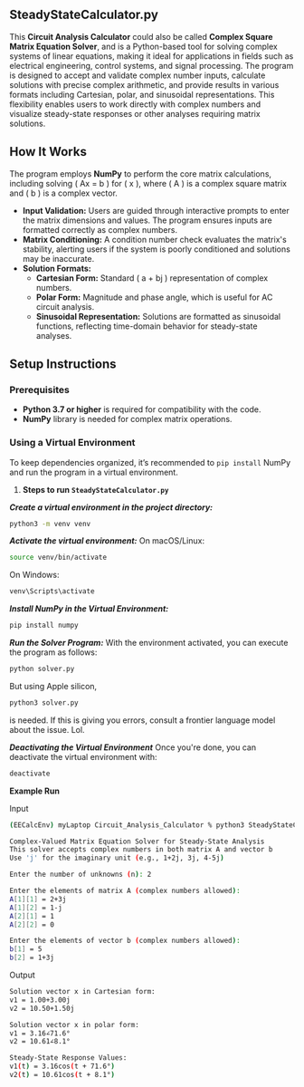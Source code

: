 ## SteadyStateCalculator.py 

This **Circuit Analysis Calculator** could also be called **Complex Square Matrix Equation Solver**, and is a Python-based tool for solving complex systems of linear equations, making it ideal for applications in fields such as electrical engineering, control systems, and signal processing. The program is designed to accept and validate complex number inputs, calculate solutions with precise complex arithmetic, and provide results in various formats including Cartesian, polar, and sinusoidal representations. This flexibility enables users to work directly with complex numbers and visualize steady-state responses or other analyses requiring matrix solutions.

## How It Works

The program employs **NumPy** to perform the core matrix calculations, including solving \( Ax = b \) for \( x \), where \( A \) is a complex square matrix and \( b \) is a complex vector. 

- **Input Validation:** Users are guided through interactive prompts to enter the matrix dimensions and values. The program ensures inputs are formatted correctly as complex numbers.
- **Matrix Conditioning:** A condition number check evaluates the matrix's stability, alerting users if the system is poorly conditioned and solutions may be inaccurate.
- **Solution Formats:**
  - **Cartesian Form:** Standard \( a + bj \) representation of complex numbers.
  - **Polar Form:** Magnitude and phase angle, which is useful for AC circuit analysis.
  - **Sinusoidal Representation:** Solutions are formatted as sinusoidal functions, reflecting time-domain behavior for steady-state analyses.

## Setup Instructions

### Prerequisites

- **Python 3.7 or higher** is required for compatibility with the code.
- **NumPy** library is needed for complex matrix operations.

### Using a Virtual Environment

To keep dependencies organized, it’s recommended to `pip install` NumPy and run the program in a virtual environment.

1. **Steps to run `SteadyStateCalculator.py`**

***Create a virtual environment in the project directory:***
```bash
python3 -m venv venv
```
***Activate the virtual environment:***
On macOS/Linux:
```bash
source venv/bin/activate
```
On Windows:
```bash
venv\Scripts\activate
```
***Install NumPy in the Virtual Environment:***
```bash
pip install numpy
```
***Run the Solver Program:***
With the environment activated, you can execute the program as follows:

```bash
python solver.py
```
But using Apple silicon, 
```bash 
python3 solver.py
```
is needed. If this is giving you errors, consult a frontier language model about the issue. Lol. 

***Deactivating the Virtual Environment***
Once you're done, you can deactivate the virtual environment with:

```bash
deactivate
```
**Example Run**

Input
```bash
(EECalcEnv) myLaptop Circuit_Analysis_Calculator % python3 SteadyStateCalculator.py

Complex-Valued Matrix Equation Solver for Steady-State Analysis
This solver accepts complex numbers in both matrix A and vector b
Use 'j' for the imaginary unit (e.g., 1+2j, 3j, 4-5j)

Enter the number of unknowns (n): 2

Enter the elements of matrix A (complex numbers allowed):
A[1][1] = 2+3j
A[1][2] = 1-j
A[2][1] = 1
A[2][2] = 0

Enter the elements of vector b (complex numbers allowed):
b[1] = 5  
b[2] = 1+3j
```

Output

```bash
Solution vector x in Cartesian form:
v1 = 1.00+3.00j
v2 = 10.50+1.50j

Solution vector x in polar form:
v1 = 3.16∠71.6°
v2 = 10.61∠8.1°

Steady-State Response Values:
v1(t) = 3.16cos(t + 71.6°)
v2(t) = 10.61cos(t + 8.1°)
```

